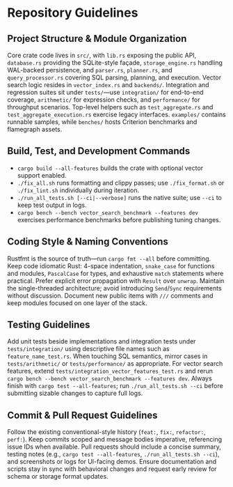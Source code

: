 # Repository Guidelines

## Project Structure & Module Organization
Core crate code lives in `src/`, with `lib.rs` exposing the public API, `database.rs` providing the SQLite-style façade, `storage_engine.rs` handling WAL-backed persistence, and `parser.rs`, `planner.rs`, and `query_processor.rs` covering SQL parsing, planning, and execution. Vector search logic resides in `vector_index.rs` and `backends/`. Integration and regression suites sit under `tests/`—use `integration/` for end-to-end coverage, `arithmetic/` for expression checks, and `performance/` for throughput scenarios. Top-level helpers such as `test_aggregate.rs` and `test_aggregate_execution.rs` exercise legacy interfaces. `examples/` contains runnable samples, while `benches/` hosts Criterion benchmarks and flamegraph assets.

## Build, Test, and Development Commands
- `cargo build --all-features` builds the crate with optional vector support enabled.
- `./fix_all.sh` runs formatting and clippy passes; use `./fix_format.sh` or `./fix_lint.sh` individually during iteration.
- `./run_all_tests.sh [--ci|--verbose]` runs the native suite; use `--ci` to keep test output in logs.
- `cargo bench --bench vector_search_benchmark --features dev` exercises performance benchmarks before publishing tuning changes.

## Coding Style & Naming Conventions
Rustfmt is the source of truth—run `cargo fmt --all` before committing. Keep code idiomatic Rust: 4-space indentation, `snake_case` for functions and modules, `PascalCase` for types, and exhaustive `match` statements where practical. Prefer explicit error propagation with `Result` over `unwrap`. Maintain the single-threaded architecture; avoid introducing `Send`/`Sync` requirements without discussion. Document new public items with `///` comments and keep modules focused on one layer of the stack.

## Testing Guidelines
Add unit tests beside implementations and integration tests under `tests/integration/` using descriptive file names such as `feature_name_test.rs`. When touching SQL semantics, mirror cases in `tests/arithmetic/` or `tests/performance/` as appropriate. For vector search features, extend `tests/integration_vector_features_test.rs` and rerun `cargo bench --bench vector_search_benchmark --features dev`. Always finish with `cargo test --all-features`; run `./run_all_tests.sh --ci` before submitting sizable changes to capture full logs.

## Commit & Pull Request Guidelines
Follow the existing conventional-style history (`feat:`, `fix:`, `refactor:`, `perf:`). Keep commits scoped and message bodies imperative, referencing issue IDs when available. Pull requests should include a concise summary, testing notes (e.g., `cargo test --all-features`, `./run_all_tests.sh --ci`), and screenshots or logs for UI-facing demos. Ensure documentation and scripts stay in sync with behavioral changes and request early review for schema or storage format updates.
